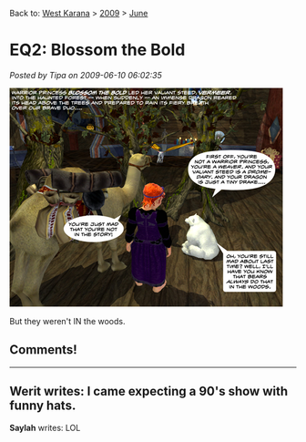 Back to: [West Karana](/posts/westkarana.md) > [2009](/posts/2009/westkarana.md) > [June](./westkarana.md)
# EQ2: Blossom the Bold

*Posted by Tipa on 2009-06-10 06:02:35*

![Blossom the Bold](../../../uploads/2009/06/blossomthebold.jpg "Blossom the Bold")

But they weren't IN the woods.

## Comments!
---
**Werit** writes: I came expecting a 90's show with funny hats.
---
**Saylah** writes: LOL
